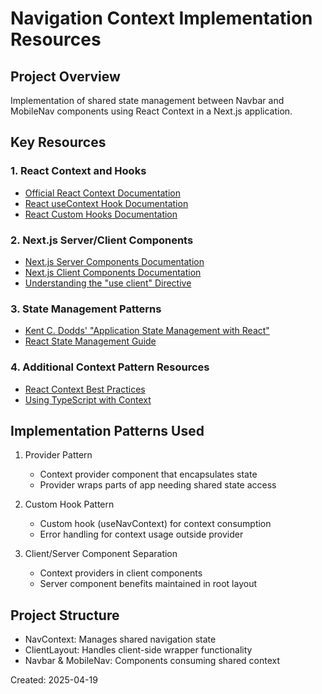 # Navigation Context Implementation Resources

## Project Overview

Implementation of shared state management between Navbar and MobileNav components using React Context in a Next.js application.

## Key Resources

### 1. React Context and Hooks

- [Official React Context Documentation](https://react.dev/learn/passing-data-deeply-with-context)
- [React useContext Hook Documentation](https://react.dev/reference/react/useContext)
- [React Custom Hooks Documentation](https://react.dev/learn/reusing-logic-with-custom-hooks)

### 2. Next.js Server/Client Components

- [Next.js Server Components Documentation](https://nextjs.org/docs/app/building-your-application/rendering/server-components)
- [Next.js Client Components Documentation](https://nextjs.org/docs/app/building-your-application/rendering/client-components)
- [Understanding the "use client" Directive](https://nextjs.org/docs/getting-started/react-essentials#the-use-client-directive)

### 3. State Management Patterns

- [Kent C. Dodds' "Application State Management with React"](https://kentcdodds.com/blog/application-state-management-with-react)
- [React State Management Guide](https://react.dev/learn/managing-state)

### 4. Additional Context Pattern Resources

- [React Context Best Practices](https://react.dev/learn/scaling-up-with-reducer-and-context)
- [Using TypeScript with Context](https://react-typescript-cheatsheet.netlify.app/docs/basic/getting-started/context/)

## Implementation Patterns Used

1. Provider Pattern

   - Context provider component that encapsulates state
   - Provider wraps parts of app needing shared state access

2. Custom Hook Pattern

   - Custom hook (useNavContext) for context consumption
   - Error handling for context usage outside provider

3. Client/Server Component Separation
   - Context providers in client components
   - Server component benefits maintained in root layout

## Project Structure

- NavContext: Manages shared navigation state
- ClientLayout: Handles client-side wrapper functionality
- Navbar & MobileNav: Components consuming shared context

Created: 2025-04-19
